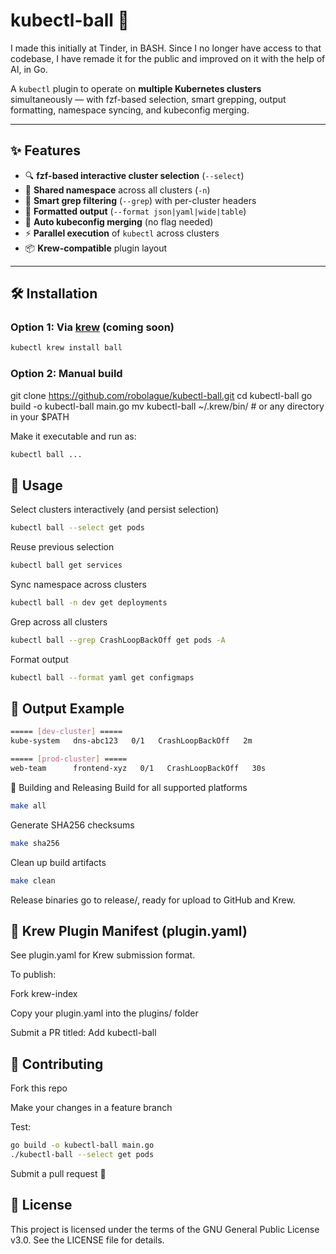 # kubectl-ball  🎱

I made this initially at Tinder, in BASH. Since I no longer have access to that codebase, I have remade it for the public and improved on it with the help of AI, in Go.

A `kubectl` plugin to operate on **multiple Kubernetes clusters** simultaneously — with fzf-based selection, smart grepping, output formatting, namespace syncing, and kubeconfig merging.

---

## ✨ Features

- 🔍 **fzf-based interactive cluster selection** (`--select`)
- 📁 **Shared namespace** across all clusters (`-n`)
- 🧠 **Smart grep filtering** (`--grep`) with per-cluster headers
- 🎨 **Formatted output** (`--format json|yaml|wide|table`)
- 🔀 **Auto kubeconfig merging** (no flag needed)
- ⚡ **Parallel execution** of `kubectl` across clusters
- 📦 **Krew-compatible** plugin layout

---

## 🛠️ Installation

### Option 1: Via [krew](https://krew.sigs.k8s.io/) (coming soon)

```bash
kubectl krew install ball
```
### Option 2: Manual build
git clone https://github.com/robolague/kubectl-ball.git
cd kubectl-ball
go build -o kubectl-ball main.go
mv kubectl-ball ~/.krew/bin/   # or any directory in your $PATH

Make it executable and run as:
```bash
kubectl ball ...
```

## 🚀 Usage
Select clusters interactively (and persist selection)
```bash
kubectl ball --select get pods
```
Reuse previous selection
```bash
kubectl ball get services
```
Sync namespace across clusters
```bash
kubectl ball -n dev get deployments
```
Grep across all clusters
```bash
kubectl ball --grep CrashLoopBackOff get pods -A
```
Format output
```bash
kubectl ball --format yaml get configmaps
```

## 🧪 Output Example
```bash
===== [dev-cluster] =====
kube-system   dns-abc123   0/1   CrashLoopBackOff   2m

===== [prod-cluster] =====
web-team      frontend-xyz   0/1   CrashLoopBackOff   30s
```
🔧 Building and Releasing
Build for all supported platforms
```bash
make all
```
Generate SHA256 checksums
```bash
make sha256
```
Clean up build artifacts
```bash
make clean
```
Release binaries go to release/, ready for upload to GitHub and Krew.

## 🧊 Krew Plugin Manifest (plugin.yaml)
See plugin.yaml for Krew submission format.

To publish:

Fork krew-index

Copy your plugin.yaml into the plugins/ folder

Submit a PR titled: Add kubectl-ball

## 🤝 Contributing
Fork this repo

Make your changes in a feature branch

Test:
```bash
go build -o kubectl-ball main.go
./kubectl-ball --select get pods
```
Submit a pull request 🙌


## 📜 License
This project is licensed under the terms of the GNU General Public License v3.0.
See the LICENSE file for details.
